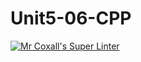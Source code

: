 # Unit5-06-CPP
[![Mr Coxall's Super Linter](https://github.com/ICS3U-Programming-MarcusW/Unit5-06-CPP/workflows/Mr%20Coxall's%20Super%20Linter/badge.svg)](https://github.com/ICS3U-Programming-MarcusW/Unit5-06-CPP/actions/)
